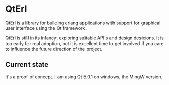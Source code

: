 QtErl
=====

QtErl is a library for building erlang applications with support for graphical
user interface using the Qt framework.

QtErl is still in its infancy, exploring suitable API's and design desicions.
It is too early for real adoption, but it is excellent time to get involved
if you care to influence the future direction of the project.


Current state
-------------

It's a proof of concept. I am using Qt 5.0.1 on windows, the MingW version.

